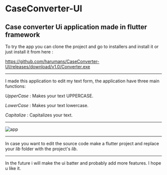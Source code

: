 # CaseConverter-UI
Case converter Ui application made in flutter framework
---
To try the app you can clone the project and go to installers and install it or just install it from here : 


https://github.com/harumans/CaseConverter-UI/releases/download/v1.0/Converter.exe 


---
I made this application to edit my text form, the application have three main functions:


*UpperCase* : Makes your text UPPERCASE.

*LowerCase* : Makes your text lowercase.

*Capitalize* : Capitalizes your text.

---
![app](https://github.com/harumans/CaseConverter-UI/assets/121347481/a1ec8ebe-9605-44b3-ab81-dee33ed8d81f)


---
In case you want to edit the source code make a flutter project and replace your *lib* folder with the project's *lib*.


---
In the future i will make the ui batter and probably add more features. I hope u like it.
